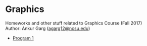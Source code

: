 # Graphics
Homeworks and other stuff related to Graphics Course (Fall 2017) <br />
Author: Ankur Garg (agarg12@ncsu.edu)

- [Program 1](./Program1)
